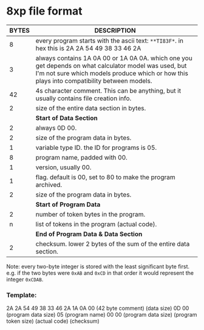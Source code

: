 # 8xp file format

BYTES|DESCRIPTION
-------|-----------
8      |every program starts with the ascii text: `**TI83F*`. in hex this is 2A 2A 54 49 38 33 46 2A
3      |always contains 1A 0A 00 or 1A 0A 0A. which one you get depends on what calculator model was used, but I'm not sure which models produce which or how this plays into compatibility between models.
42     |4s character comment. This can be anything, but it usually contains file creation info.
2      |size of the entire data section in bytes.
       |**Start of Data Section**
2      |always 0D 00.
2      |size of the program data in bytes.
1      |variable type ID. the ID for programs is 05.
8      |program name, padded with 00.
1      |version, usually 00.
1      |flag. default is 00, set to 80 to make the program archived.
2      |size of the program data in bytes.
       |**Start of Program Data**
2      |number of token bytes in the program.
n      |list of tokens in the program (actual code).
       |**End of Program Data & Data Section**
2      |checksum. lower 2 bytes of the sum of the entire data section.

Note: every two-byte integer is stored with the least significant byte first.
e.g. if the two bytes were `0xAB` and `0xCD` in that order it would represent the integer `0xCDAB`.

### Template:
2A 2A 54 49 38 33 46 2A 1A 0A 00 (42 byte comment) (data size) 0D 00 (program data size) 05 (program name) 00 00 (program data size) (program token size) (actual code) (checksum)
